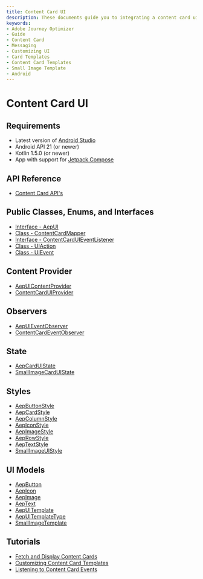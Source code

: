```yaml
---
title: Content Card UI 
description: These documents guide you to integrating a content card ui message with an Android app.
keywords:
- Adobe Journey Optimizer
- Guide
- Content Card
- Messaging
- Customizing UI
- Card Templates
- Content Card Templates
- Small Image Template
- Android
---
```


# Content Card UI

## Requirements

* Latest version of [Android Studio](https://developer.android.com/studio) 
* Android API 21 (or newer)
* Kotlin 1.5.0 (or newer)
* App with support for [Jetpack Compose](https://developer.android.com/develop/ui/compose/setup)

## API Reference

* [Content Card API's](./api-usage.md)

## Public Classes, Enums, and Interfaces

- [Interface - AepUI](./public-classes/aepui.md)
- [Class - ContentCardMapper](./public-classes/contentcardmapper.md)
- [Interface - ContentCardUIEventListener](./public-classes/contentcarduieventlistener.md)
- [Class - UIAction](./public-classes/uiaction.md)
- [Class - UIEvent](./public-classes/uievent.md)

## Content Provider

- [AepUIContentProvider](./public-classes/content-provider/aepuicontentprovider.md)
- [ContentCardUIProvider](./public-classes/content-provider/contentcarduiprovider.md)

## Observers

- [AepUIEventObserver](./public-classes/observers/aepuieventobserver.md)
- [ContentCardEventObserver](./public-classes/observers/contentcardeventobserver.md)

## State

- [AepCardUIState](./public-classes/state/aepcarduistate.md)
- [SmallImageCardUIState](./public-classes/state/smallimagecarduistate.md)

## Styles

- [AepButtonStyle](./public-classes/styles/aepbuttonstyle.md)
- [AepCardStyle](./public-classes/styles/aepcardstyle.md)
- [AepColumnStyle](./public-classes/styles/aepcolumnstyle.md)
- [AepIconStyle](./public-classes/styles/aepiconstyle.md)
- [AepImageStyle](./public-classes/styles/aepimagestyle.md)
- [AepRowStyle](./public-classes/styles/aeprowstyle.md)
- [AepTextStyle](./public-classes/styles/aeptextstyle.md)
- [SmallImageUIStyle](./public-classes/styles/smallimageuistyle.md)

## UI Models

* [AepButton](./public-classes/ui-models/aepbutton.md)
* [AepIcon](./public-classes/ui-models/aepicon.md)
* [AepImage](./public-classes/ui-models/aepimage.md)
* [AepText](./public-classes/ui-models/aeptext.md)
* [AepUITemplate](./public-classes/ui-models/aepuitemplate.md)
* [AepUITemplateType](./public-classes/ui-models/aepuitemplatetype.md)
* [SmallImageTemplate](./public-classes/ui-models/smallimagetemplate.md)

## Tutorials

* [Fetch and Display Content Cards](./tutorial/displaying-content-cards.md)
* [Customizing Content Card Templates](./tutorial/customizing-content-card-templates.md)
* [Listening to Content Card Events](./tutorial/listening-content-card-events.md)
